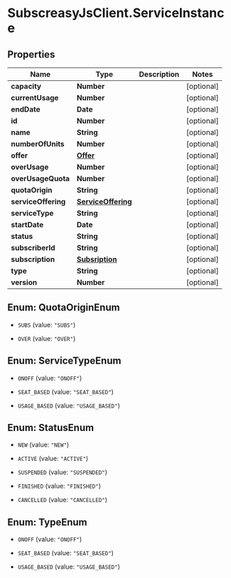 # SubscreasyJsClient.ServiceInstance

## Properties
Name | Type | Description | Notes
------------ | ------------- | ------------- | -------------
**capacity** | **Number** |  | [optional] 
**currentUsage** | **Number** |  | [optional] 
**endDate** | **Date** |  | [optional] 
**id** | **Number** |  | [optional] 
**name** | **String** |  | [optional] 
**numberOfUnits** | **Number** |  | [optional] 
**offer** | [**Offer**](Offer.md) |  | [optional] 
**overUsage** | **Number** |  | [optional] 
**overUsageQuota** | **Number** |  | [optional] 
**quotaOrigin** | **String** |  | [optional] 
**serviceOffering** | [**ServiceOffering**](ServiceOffering.md) |  | [optional] 
**serviceType** | **String** |  | [optional] 
**startDate** | **Date** |  | [optional] 
**status** | **String** |  | [optional] 
**subscriberId** | **String** |  | [optional] 
**subscription** | [**Subsription**](Subsription.md) |  | [optional] 
**type** | **String** |  | [optional] 
**version** | **Number** |  | [optional] 


<a name="QuotaOriginEnum"></a>
## Enum: QuotaOriginEnum


* `SUBS` (value: `"SUBS"`)

* `OVER` (value: `"OVER"`)




<a name="ServiceTypeEnum"></a>
## Enum: ServiceTypeEnum


* `ONOFF` (value: `"ONOFF"`)

* `SEAT_BASED` (value: `"SEAT_BASED"`)

* `USAGE_BASED` (value: `"USAGE_BASED"`)




<a name="StatusEnum"></a>
## Enum: StatusEnum


* `NEW` (value: `"NEW"`)

* `ACTIVE` (value: `"ACTIVE"`)

* `SUSPENDED` (value: `"SUSPENDED"`)

* `FINISHED` (value: `"FINISHED"`)

* `CANCELLED` (value: `"CANCELLED"`)




<a name="TypeEnum"></a>
## Enum: TypeEnum


* `ONOFF` (value: `"ONOFF"`)

* `SEAT_BASED` (value: `"SEAT_BASED"`)

* `USAGE_BASED` (value: `"USAGE_BASED"`)




